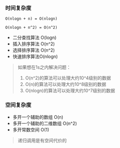 ### 时间复杂度
`O(nlogn + n) = O(nlogn)`

`O(nlogn + n^2) = O(n^2)`

* 二分查找算法 O(logn)
* 插入排序算法 O(n^2)
* 选择排序算法 O(n^2)
* 快速排序算法O(nlogn)

> 如果想在1s之内解决问题：
> 1. O(n^2)的算法可以处理大约10^4级别的数据
> 2. O(n)的算法可以处理大约10^8级别的数据
> 3. O(nlogn)的算法可以处理大约10^7级别的数据

### 空间复杂度
* 多开一个辅助的数组 O(n)
* 多开一个辅助的二维数组 O(n^2)
* 多开常数空间 O(1)

> 递归调用是有空间代价的
